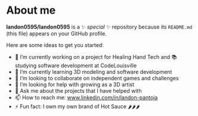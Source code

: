 # About me

**landon0595/landon0595** is a ✨ _special_ ✨ repository because its `README.md` (this file) appears on your GitHub profile.

Here are some ideas to get you started:

- 🔭 I’m currently working on a project for Healing Hand Tech and 📚 studying software development at CodeLouisville
- 🌱 I’m currently learning 3D modeling and software development
- 👯 I’m looking to collaborate on independent games and challenges
- 🤔 I’m looking for help with growing as a 3D artist
- 💬 Ask me about the projects that I have helped with
- 📫 How to reach me: www.linkedin.com/in/landon-pantoja
- ⚡ Fun fact: I own my own brand of Hot Sauce 🌶🌶🌶

